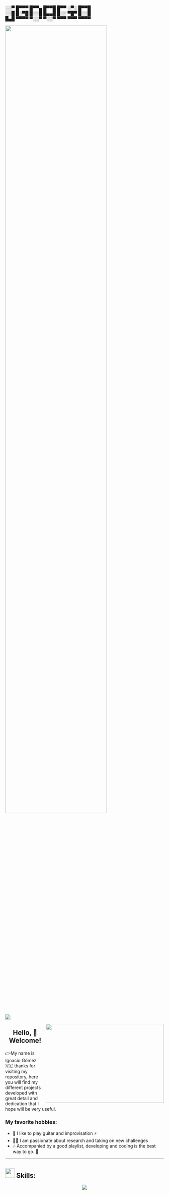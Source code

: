 ░░▀ █▀▀▀ █▀▀▄ █▀▀█ █▀▀ ░▀░ █▀▀█\
░░█ █░▀█ █░░█ █▄▄█ █░░ ▀█▀ █░░█\
█▄█ ▀▀▀▀ ▀░░▀ ▀░░▀ ▀▀▀ ▀▀▀ ▀▀▀▀

<img width="80%" src="https://github-profile-trophy.vercel.app/?username=jgnacio&theme=onelight&no-frame=false&no-bg=false&margin-w=4" />


![](https://komarev.com/ghpvc/?username=jgnacio&style=for-the-badge&color=green)


<img align="right" height="250" width="375" alt="" src="https://user-images.githubusercontent.com/44457989/164160616-78ac548d-a16f-4f7f-a502-8db5d1d477e3.jpg" />

<h2 align="center">Hello, 👊 Welcome!</h2>
<p>👉My name is Ignacio Gómez 🇻🇪 thanks for visiting my repository, here you will find my different projects developed with great detail and dedication that I hope will be very useful.</p>

<h3>My favorite hobbies:</h3>

- 🎸 I like to play guitar and improvisation ⚡
- 👨‍💻 I am passionate about research and taking on new challenges
- 🎶 Accompanied by a good playlist, developing and coding is the best way to go. 🙌


---

<h2> <img src = "https://raw.githubusercontent.com/rahulbanerjee26/githubProfileReadmeGenerator/main/gifs/code.gif" width="30px" /> Skills: </h2>
<p align="center">
  <a href="https://skillicons.dev">
    <img src="https://skillicons.dev/icons?i=c,python,js,html,css,sass,selenium,ps,vim,vscode,git,github,linux" />
  </a>
</p>

